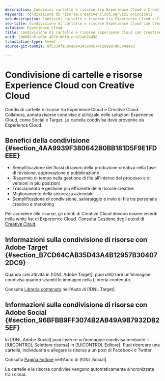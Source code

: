 ```yaml
---
description: Condividi cartelle e risorse tra Experience Cloud e Creative Cloud. Collabora, annota risorse condivise e utilizzale nelle soluzioni Experience Cloud, come Social e Target. La cartella condivisa deve provenire da Experience Cloud.
keywords: condivisione di risorse;Creative Cloud;servizi principali
seo-description: Condividi cartelle e risorse tra Experience Cloud e Creative Cloud. Collabora, annota risorse condivise e utilizzale nelle soluzioni Experience Cloud, come Social e Target. La cartella condivisa deve provenire da Experience Cloud.
seo-title: Condivisione di cartelle e risorse Experience Cloud con Creative Cloud
solution: Experience Cloud
title: Condivisione di cartelle e risorse Experience Cloud con Creative Cloud
uuid: 2bb002a6-e08e-402b-8df0-ecb21ab74490
translation-type: tm+mt
source-git-commit: af5339fe58ce884345804574c209907d6504a483

---
```



# Condivisione di cartelle e risorse Experience Cloud con Creative Cloud

Condividi cartelle e risorse tra Experience Cloud e Creative Cloud. Collabora, annota risorse condivise e utilizzale nelle soluzioni Experience Cloud, come Social e Target. La cartella condivisa deve provenire da Experience Cloud.

## Benefici della condivisione {#section_4AA9939F38064280BB181D5F9E1FDEEE}

* Semplificazione dei flussi di lavoro della produzione creativa nella fase di revisione, approvazione e pubblicazione
* Risparmio di tempo nella gestione di file all'interno del processo e di versioni in più posizioni
* Tracciamento e gestione più efficiente delle risorse creative
* Miglioramento della sicurezza aziendale
* Semplificazione di condivisione, salvataggio e invio di file tra personale creativo e marketing

Per accedere alle risorse, gli utenti di Creative Cloud devono essere inseriti nella white list di Experience Cloud. Consulta [Gestione degli utenti di Creative Cloud](../experience-cloud-assets/t-admin-add-cc-user.md#task_F36D4F1D49B44F09A54F7371810D2752).

## Informazioni sulla condivisione di risorse con Adobe Target {#section_B7CD64CAB35D43A4B12957B304072DC9}

Quando crei attività in [!DNL Adobe Target], puoi utilizzare un'immagine condivisa quando scambi le immagini nella Libreria contenuto.

Consulta [Libreria contenuto](https://marketing.adobe.com/resources/help/en_US/target/target/?f=c_manage_content) nell'Aiuto di [!DNL Target].

## Informazioni sulla condivisione di risorse con Adobe Social {#section_96BFBB9FF3074B2AB49A9B7932DB25EF}

In [!DNL Adobe Social] puoi inserire un'immagine condivisa mediante il [!UICONTROL Selettore risorsa] in [!UICONTROL Editore]. Puoi ricercare una cartella, individuarla e allegare la risorsa a un post di Facebook o Twitter.

Consulta [Pagina Editore](https://marketing.adobe.com/resources/help/en_US/social/?f=c_pub_publisher) nell'Aiuto di [!DNL Social].

Le cartelle e le risorse condivise vengono automaticamente sincronizzate tra i cloud.

